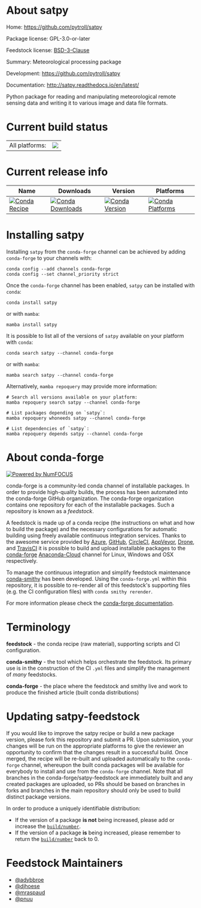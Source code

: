 About satpy
===========

Home: https://github.com/pytroll/satpy

Package license: GPL-3.0-or-later

Feedstock license: [BSD-3-Clause](https://github.com/conda-forge/satpy-feedstock/blob/main/LICENSE.txt)

Summary: Meteorological processing package

Development: https://github.com/pytroll/satpy

Documentation: http://satpy.readthedocs.io/en/latest/

Python package for reading and manipulating meteorological remote
sensing data and writing it to various image and data file formats.


Current build status
====================


<table><tr><td>All platforms:</td>
    <td>
      <a href="https://dev.azure.com/conda-forge/feedstock-builds/_build/latest?definitionId=4333&branchName=main">
        <img src="https://dev.azure.com/conda-forge/feedstock-builds/_apis/build/status/satpy-feedstock?branchName=main">
      </a>
    </td>
  </tr>
</table>

Current release info
====================

| Name | Downloads | Version | Platforms |
| --- | --- | --- | --- |
| [![Conda Recipe](https://img.shields.io/badge/recipe-satpy-green.svg)](https://anaconda.org/conda-forge/satpy) | [![Conda Downloads](https://img.shields.io/conda/dn/conda-forge/satpy.svg)](https://anaconda.org/conda-forge/satpy) | [![Conda Version](https://img.shields.io/conda/vn/conda-forge/satpy.svg)](https://anaconda.org/conda-forge/satpy) | [![Conda Platforms](https://img.shields.io/conda/pn/conda-forge/satpy.svg)](https://anaconda.org/conda-forge/satpy) |

Installing satpy
================

Installing `satpy` from the `conda-forge` channel can be achieved by adding `conda-forge` to your channels with:

```
conda config --add channels conda-forge
conda config --set channel_priority strict
```

Once the `conda-forge` channel has been enabled, `satpy` can be installed with `conda`:

```
conda install satpy
```

or with `mamba`:

```
mamba install satpy
```

It is possible to list all of the versions of `satpy` available on your platform with `conda`:

```
conda search satpy --channel conda-forge
```

or with `mamba`:

```
mamba search satpy --channel conda-forge
```

Alternatively, `mamba repoquery` may provide more information:

```
# Search all versions available on your platform:
mamba repoquery search satpy --channel conda-forge

# List packages depending on `satpy`:
mamba repoquery whoneeds satpy --channel conda-forge

# List dependencies of `satpy`:
mamba repoquery depends satpy --channel conda-forge
```


About conda-forge
=================

[![Powered by
NumFOCUS](https://img.shields.io/badge/powered%20by-NumFOCUS-orange.svg?style=flat&colorA=E1523D&colorB=007D8A)](https://numfocus.org)

conda-forge is a community-led conda channel of installable packages.
In order to provide high-quality builds, the process has been automated into the
conda-forge GitHub organization. The conda-forge organization contains one repository
for each of the installable packages. Such a repository is known as a *feedstock*.

A feedstock is made up of a conda recipe (the instructions on what and how to build
the package) and the necessary configurations for automatic building using freely
available continuous integration services. Thanks to the awesome service provided by
[Azure](https://azure.microsoft.com/en-us/services/devops/), [GitHub](https://github.com/),
[CircleCI](https://circleci.com/), [AppVeyor](https://www.appveyor.com/),
[Drone](https://cloud.drone.io/welcome), and [TravisCI](https://travis-ci.com/)
it is possible to build and upload installable packages to the
[conda-forge](https://anaconda.org/conda-forge) [Anaconda-Cloud](https://anaconda.org/)
channel for Linux, Windows and OSX respectively.

To manage the continuous integration and simplify feedstock maintenance
[conda-smithy](https://github.com/conda-forge/conda-smithy) has been developed.
Using the ``conda-forge.yml`` within this repository, it is possible to re-render all of
this feedstock's supporting files (e.g. the CI configuration files) with ``conda smithy rerender``.

For more information please check the [conda-forge documentation](https://conda-forge.org/docs/).

Terminology
===========

**feedstock** - the conda recipe (raw material), supporting scripts and CI configuration.

**conda-smithy** - the tool which helps orchestrate the feedstock.
                   Its primary use is in the construction of the CI ``.yml`` files
                   and simplify the management of *many* feedstocks.

**conda-forge** - the place where the feedstock and smithy live and work to
                  produce the finished article (built conda distributions)


Updating satpy-feedstock
========================

If you would like to improve the satpy recipe or build a new
package version, please fork this repository and submit a PR. Upon submission,
your changes will be run on the appropriate platforms to give the reviewer an
opportunity to confirm that the changes result in a successful build. Once
merged, the recipe will be re-built and uploaded automatically to the
`conda-forge` channel, whereupon the built conda packages will be available for
everybody to install and use from the `conda-forge` channel.
Note that all branches in the conda-forge/satpy-feedstock are
immediately built and any created packages are uploaded, so PRs should be based
on branches in forks and branches in the main repository should only be used to
build distinct package versions.

In order to produce a uniquely identifiable distribution:
 * If the version of a package **is not** being increased, please add or increase
   the [``build/number``](https://docs.conda.io/projects/conda-build/en/latest/resources/define-metadata.html#build-number-and-string).
 * If the version of a package **is** being increased, please remember to return
   the [``build/number``](https://docs.conda.io/projects/conda-build/en/latest/resources/define-metadata.html#build-number-and-string)
   back to 0.

Feedstock Maintainers
=====================

* [@adybbroe](https://github.com/adybbroe/)
* [@djhoese](https://github.com/djhoese/)
* [@mraspaud](https://github.com/mraspaud/)
* [@pnuu](https://github.com/pnuu/)

